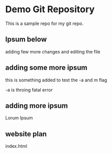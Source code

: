 # Demo Git Repository

This is a sample repo for my git repo.

## Ipsum below

adding few more changes and editing the file

## adding some more ipsum

this is something added to test the -a and m flag

-a is throing fatal error

## adding more ipsum

Lorum Ipsum


## website plan
index.html
